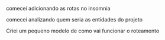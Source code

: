 comecei adicionando as rotas no insomnia

comecei analizando quem seria as entidades do projeto

Criei um pequeno modelo de como vai funcionar o roteamento